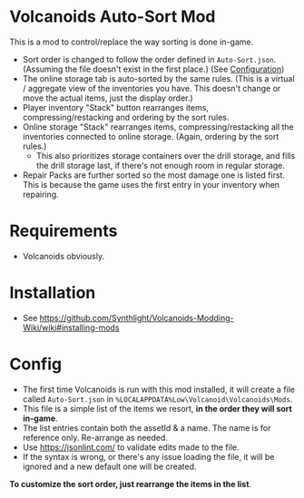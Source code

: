﻿# Volcanoids Auto-Sort Mod
This is a mod to control/replace the way sorting is done in-game.

- Sort order is changed to follow the order defined in `Auto-Sort.json`. (Assuming the file doesn't exist in the first place.) (See [Configuration](#Configuration))
- The online storage tab is auto-sorted by the same rules. (This is a virtual / aggregate view of the inventories you have. This doesn't change or move the actual items, just the display order.)
- Player inventory "Stack" button rearranges items, compressing/restacking and ordering by the sort rules.
- Online storage "Stack" rearranges items, compressing/restacking all the inventories connected to online storage. (Again, ordering by the sort rules.)
  - This also prioritizes storage containers over the drill storage, and fills the drill storage last, if there's not enough room in regular storage.
- Repair Packs are further sorted so the most damage one is listed first. This is because the game uses the first entry in your inventory when repairing.

# Requirements
- Volcanoids obviously.

# Installation
- See https://github.com/Synthlight/Volcanoids-Modding-Wiki/wiki#installing-mods

# Config
- The first time Volcanoids is run with this mod installed, it will create a file called `Auto-Sort.json` in `%LOCALAPPDATA%Low\Volcanoid\Volcanoids\Mods`.
- This file is a simple list of the items we resort, **in the order they will sort in-game**.
- The list entries contain both the assetId & a name. The name is for reference only. Re-arrange as needed.
- Use https://jsonlint.com/ to validate edits made to the file.
- If the syntax is wrong, or there's any issue loading the file, it will be ignored and a new default one will be created.

**To customize the sort order, just rearrange the items in the list**.